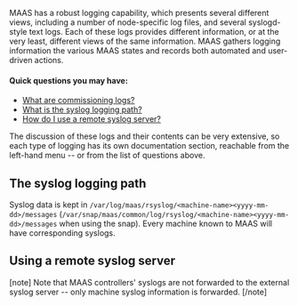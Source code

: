 MAAS has a robust logging capability, which presents several different views, including a number of node-specific log files, and several syslogd-style text logs.  Each of these logs provides different information, or at the very least, different views of the same information.  MAAS gathers logging information the various MAAS states and records both automated and user-driven actions.

#### Quick questions you may have:

* [What are commissioning logs?](/t/commissioning-logs/1478)
* [What is the syslog logging path?](/t/maas-logging/1468#heading--path)
* [How do I use a remote syslog server?](/t/maas-logging/1468#heading--using-a-remote-syslog-server)
<!-- * [What are test logs?](=/test-logs/1479)
* [What are machine logs?](=/machine-logs/1480)
* [What are event logs?](=/event-logs/1481) -->
<!-- * [What is the maas.log file?](=/the-maas-log-file/1482)
* [What is the rackd.log file?](=/the-rackd-log-file/1483)
* [What is the regiond.log file?](=/the-regiond-log-file/1484)
* [What is the HTTP access log file?](=/the-http-access-log-file/1485)
* [What is the HTTP error log file?](=/the-http-error-log-file/1486)
* [What are the proxy log files?](=/the-proxy-log-files/1487)
* [What are the MAAS rsyslog files?](=/the-maas-rsyslog-files/1488) -->

The discussion of these logs and their contents can be very extensive, so each type of logging has its own documentation section, reachable from the left-hand menu -- or from the list of questions above.

<h2 id="heading--path">The syslog logging path</h2>

Syslog data is kept in `/var/log/maas/rsyslog/<machine-name><yyyy-mm-dd>/messages` (`/var/snap/maas/common/log/rsyslog/<machine-name><yyyy-mm-dd>/messages` when using the snap). Every machine known to MAAS will have corresponding syslogs.

<h2 id="heading--using-a-remote-syslog-server">Using a remote syslog server</h2>

<!-- vanilla
To add a remote syslog server, click the Settings tab and then click the Network services tab. Scroll down to the Syslog section, where you can add a syslog URL or IP:

![remote_syslog](../images/e139d4e9-installconfig-syslog__2.6-remote-syslog.png)

Click the Save button to save your changes.

### ADD SUITABLE MATERIAL FROM [MAAS CLI](/t/cli-advanced-tasks/793#heading--add-or-update-a-remote-syslog-server).

 vanilla -->

<!-- ui
To add a remote syslog server, click the Settings tab and then click the Network services tab. Scroll down to the Syslog section, where you can add a syslog URL or IP:

![remote_syslog](../images/e139d4e9-installconfig-syslog__2.6-remote-syslog.png)

Click the Save button to save your changes.
 ui -->

<!-- cli
### ADD SUITABLE MATERIAL FROM [MAAS CLI](/t/cli-advanced-tasks/793#heading--add-or-update-a-remote-syslog-server).
 cli -->

[note]
Note that MAAS controllers' syslogs are not forwarded to the external syslog server -- only machine syslog information is forwarded.
[/note]

